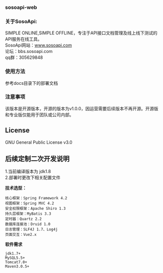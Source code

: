 ### sosoapi-web

### 关于SosoApi:  
SIMPLE ONLINE,SIMPLE OFFLINE，专注于API接口文档管理及线上线下测试的API服务在线工具。  
SosoApi网站：www.sosoapi.com  
论坛：bbs.sosoapi.com  
qq群：305629848  

### 使用方法
参考docs目录下的部署文档

### 注意事项
该版本是开源版本，开源的版本为v1.0.0，因运营需要后续版本不再开源。开源版和专业版仅能用于团队或公司内部。

## License
GNU General Public License v3.0

## 后续定制二次开发说明
1.当前编译版本为 jdk1.8  
2.部署时更改下相关配置文件  

 **技术选型：**  
   
	核心框架：Spring Framework 4.2   
	视图框架：Spring MVC 4.2   
	安全权限框架：Apache Shiro 1.3   
	持久层框架：MyBatis 3.3   
	定时器：Quartz 2.2   
	数据库连接池：Druid 1.0   
	日志管理：SLF4J 1.7、Log4j   
	页面交互：Vue2.x   
   

 **软件需求** 
    
	jdk1.7+ 
	MySQL5.5+     
	Tomcat7.0+     
	Maven3.0.5+  

 
